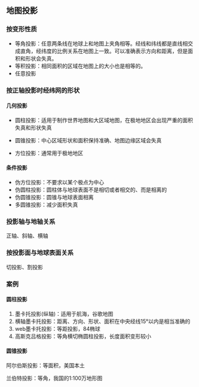 ## 地图投影

### 按变形性质

- 等角投影：任意两条线在地球上和地图上夹角相等。经线和纬线都是直线相交成直角，经纬度的比例关系在地图上一致。可以准确表示方向和距离，但是面积和形状会失真。
- 等积投影：相同面积的区域在地图上的大小也是相等的。
- 任意投影

### 按正轴投影时经纬网的形状

#### 几何投影

- 圆柱投影：适用于制作世界地图和大区域地图，在极地地区会出现严重的面积失真和形状失真

- 圆锥投影：中心区域形状和面积保持准确、地图边缘区域会失真

- 方位投影：通常用于极地地区

#### 条件投影

- 伪方位投影：不要求以某个极点为中心
- 伪圆柱投影：圆柱体与地球表面不是相切或者相交的、而是相离的
- 伪圆锥投影：圆锥与地球表面相离
- 多圆锥投影：减少面积失真

### 投影轴与地轴关系

正轴、斜轴、横轴

### 按投影面与地球表面关系

切投影、割投影

### 案例

#### 圆柱投影

1. 墨卡托投影(纵轴)：适用于航海，谷歌地图
2. 横轴墨卡托投影：距离、方向、形状、面积在中央经线15°以内是相当准确的
3. web墨卡托投影：等距投影，84椭球
4. 高斯克吕格投影：等角横切椭圆柱投影，长度面积变形较小

#### 圆锥投影

阿尔伯斯投影：等面积，美国本土

兰伯特投影：等角，我国的1:100万地形图
